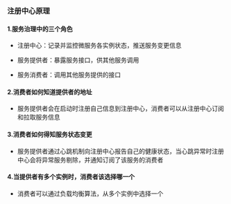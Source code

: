 ### 注册中心原理

#### 1.服务治理中的三个角色

* 注册中心：记录并监控微服务各实例状态，推送服务变更信息

* 服务提供者：暴露服务接口，供其他服务调用

* 服务消费者：调用其他服务提供的接口

#### 2.消费者如何知道提供者的地址
* 服务提供者会在启动时注册自己信息到注册中心，消费者可以从注册中心订阅和拉取服务信息

#### 3.消费者如何得知服务状态变更
* 服务提供者通过心跳机制向注册中心报告自己的健康状态，当心跳异常时注册中心会将异常服务剔除，并通知订阅了该服务的消费者

#### 4.当提供者有多个实例时，消费者该选择哪一个
* 消费者可以通过负载均衡算法，从多个实例中选择一个
